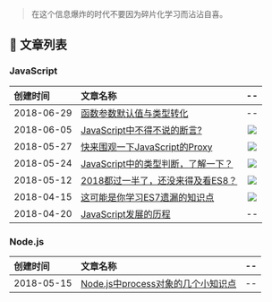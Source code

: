 > 在这个信息爆炸的时代不要因为碎片化学习而沾沾自喜。

## 🎉 文章列表

### JavaScript

| 创建时间 | 文章名称  | -- |
| :------ | :------------------------------------------------------------------------------- | :---: |
| 2018-06-29 | [函数参数默认值与类型转化](https://github.com/15751165579/Blog/issues/8) | -- |
| 2018-06-05 | [JavaScript中不得不说的断言?](https://github.com/15751165579/Blog/issues/7) | [![](https://badge.juejin.im/entry/5b1684676fb9a01e6c0b391d/likes.svg?style=plastic)](https://juejin.im/post/5b1683bee51d4506d73f176b) |
| 2018-05-27 | [快来围观一下JavaScript的Proxy](https://github.com/15751165579/Blog/issues/6)  | [![](https://badge.juejin.im/entry/5b0938166fb9a07ac23b3118/likes.svg?style=plastic)](https://juejin.im/post/5b09234d6fb9a07acf569905) |
| 2018-05-24 | [JavaScript中的类型判断，了解一下？](https://github.com/15751165579/Blog/issues/5) | [![](https://badge.juejin.im/entry/5b055559f265da0b7e0ca334/likes.svg?style=plastic)](https://juejin.im/post/5b0554c86fb9a07acb3d3ddc) |
| 2018-05-12 | [2018都过一半了，还没来得及看ES8？](https://github.com/15751165579/Blog/issues/3) | [![](https://badge.juejin.im/entry/5af56e1c6fb9a07aae153cc9/likes.svg?style=plastic)](https://juejin.im/post/5af564cff265da0b7c07552f) |
| 2018-04-15 | [这可能是你学习ES7遗漏的知识点](https://github.com/15751165579/Blog/issues/2) | [![](https://badge.juejin.im/entry/5adc3a336fb9a07aa349d6f2/likes.svg?style=plastic)](https://juejin.im/post/5adc38c0f265da0ba17c179f) |
| 2018-04-20 | [JavaScript发展的历程](https://github.com/15751165579/Blog/issues/1) | -- |


### Node.js

| 创建时间 | 文章名称 | -- |
| :--- | :--------------------------------------------------------------------------- | :---: |
| 2018-05-15 | [Node.js中process对象的几个小知识点](https://github.com/15751165579/Blog/issues/4) | -- |